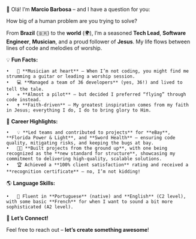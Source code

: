 👋 Olá! I’m **Marcio Barbosa** – and I have a question for you:

How big of a human problem are you trying to solve?

From **Brazil** (🇧🇷) to the **world** (🌍), I’m a seasoned **Tech Lead**, **Software Engineer**, **Musician**, and a proud follower of **Jesus**. My life flows between lines of code and melodies of worship.

💡 **Fun Facts:**

	•	🎸 **Musician at heart** – When I’m not coding, you might find me strumming a guitar or leading a worship session.
	•	💻 **Managed a team of 36 developers** (yes, 36!) and lived to tell the tale.
	•	✈️ **Almost a pilot** – but decided I preferred “flying” through code instead.
	•	✝️ **Faith-driven** – My greatest inspiration comes from my faith in Jesus; everything I do, I do to bring glory to Him.

🌟 **Career Highlights:**

	•	💡 **Led teams and contributed to projects** for **eBay**, **Florida Power & Light**, and **Sword Health** – ensuring code quality, mitigating risks, and keeping the bugs at bay.
	•	🧑‍💻 **Built projects from the ground up**, with one being recognized as the **new standard for structure**, showcasing my commitment to delivering high-quality, scalable solutions.
	•	🏆 Achieved a **100% client satisfaction** rating and received a **recognition certificate** – no, I’m not kidding!

🌎 **Language Skills:**

	•	💬 Fluent in **Portuguese** (native) and **English** (C2 level), with some basic **French** for when I want to sound a bit more sophisticated (A2 level).

🤝 **Let’s Connect!**

Feel free to reach out – **let’s create something awesome**!
